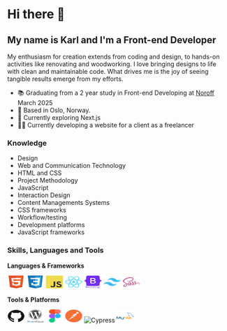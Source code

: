 # Hi there 👋
## My name is Karl and I'm a Front-end Developer

My enthusiasm for creation extends from coding and design, to hands-on activities like renovating and woodworking. I love bringing designs to life with clean and maintainable code. What drives me is the joy of seeing tangible results emerge from my efforts. 

- 📚 Graduating from a 2 year study in Front-end Developing at [Noroff](https://www.noroff.no/) March 2025
- 📍 Based in Oslo, Norway.
- 🌱 Currently exploring Next.js
- 🧑‍💻 Currently developing a website for a client as a freelancer

### Knowledge
- Design
- Web and Communication Technology
- HTML and CSS
- Project Methodology
- JavaScript
- Interaction Design
- Content Managements Systems
- CSS frameworks
- Workflow/testing
- Development platforms
- JavaScript frameworks

### Skills, Languages and Tools
**Languages & Frameworks**
<p>  
    <img src="https://raw.githubusercontent.com/devicons/devicon/master/icons/html5/html5-original.svg" alt="HTML" width="40" height="30"/>  
    <img src="https://raw.githubusercontent.com/devicons/devicon/master/icons/css3/css3-original.svg" alt="CSS" width="40" height="30"/>  
    <img src="https://raw.githubusercontent.com/devicons/devicon/master/icons/javascript/javascript-original.svg" alt="JavaScript" width="40" height="30"/>  
    <img src="https://raw.githubusercontent.com/devicons/devicon/master/icons/react/react-original.svg" alt="React" width="40" height="30"/>  
    <img src="https://raw.githubusercontent.com/devicons/devicon/master/icons/bootstrap/bootstrap-plain-wordmark.svg" alt="Bootstrap" width="40" height="30"/>  
    <img src="https://raw.githubusercontent.com/devicons/devicon/master/icons/tailwindcss/tailwindcss-original.svg" alt="Tailwind" width="40" height="30"/>  
    <img src="https://raw.githubusercontent.com/devicons/devicon/master/icons/sass/sass-original.svg" alt="Sass" width="40" height="30"/>  
</p>

**Tools & Platforms**
<p>   
    <img src="https://raw.githubusercontent.com/devicons/devicon/master/icons/github/github-original.svg" alt="GitHub" width="40" height="30"/>  
    <img src="https://raw.githubusercontent.com/devicons/devicon/master/icons/wordpress/wordpress-original.svg" alt="WordPress" width="40" height="30"/>  
    <img src="https://raw.githubusercontent.com/devicons/devicon/master/icons/figma/figma-original.svg" alt="Figma" width="40" height="30"/>  
    <img src="https://raw.githubusercontent.com/devicons/devicon/master/icons/postman/postman-original.svg" alt="Postman" width="40" height="30"/>  
    <img src="https://raw.githubusercontent.com/simple-icons/simple-icons/6e46ec1fc23b60c8fd0d2f2ff46db82e16dbd75f/icons/cypress.svg" alt="Cypress" width="40" height="30"/>  
    <img src="https://raw.githubusercontent.com/devicons/devicon/master/icons/mysql/mysql-original-wordmark.svg" alt="MySQL" width="40" height="30"/>  
</p>